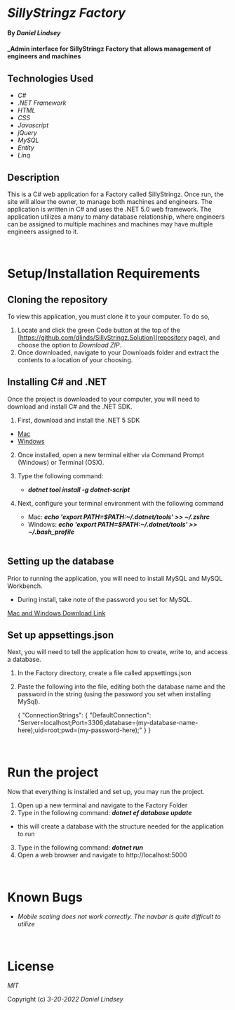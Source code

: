 # _SillyStringz Factory_

#### By _Daniel Lindsey_

#### _Admin interface for SillyStringz Factory that allows management of engineers and machines

## Technologies Used

- _C#_
- _.NET Framework_
- _HTML_
- _CSS_
- _Javascript_
- _jQuery_
- _MySQL_
- _Entity_
- _Linq_

## Description

This is a C# web application for a Factory called SillyStringz. Once run, the site will allow the owner, to manage both machines and engineers. The application is written in C# and uses the .NET 5.0 web framework. The application utilizes a many to many database relationship, where engineers can be assigned to multiple machines and machines may have multiple engineers assigned to it.

<br>

# Setup/Installation Requirements

## Cloning the repository

To view this application, you must clone it to your computer. To do so,

1. Locate and click the green Code button at the top of the [https://github.com/dlinds/SillyStringz.Solution](repository page), and choose the option to _Download ZIP_.
2. Once downloaded, navigate to your Downloads folder and extract the contents to a location of your choosing.

## Installing C# and .NET

Once the project is downloaded to your computer, you will need to download and install C# and the .NET SDK.

1. First, download and install the .NET 5 SDK

- [Mac](https://dotnet.microsoft.com/download/dotnet/thank-you/sdk-5.0.401-macos-x64-installer)
- [Windows](https://dotnet.microsoft.com/download/dotnet/thank-you/sdk-5.0.401-windows-x64-installer)

2. Once installed, open a new terminal either via Command Prompt (Windows) or Terminal (OSX).
3. Type the following command:
   - **_dotnet tool install -g dotnet-script_**
4. Next, configure your terminal environment with the following command

   - Mac: **_echo 'export PATH=$PATH:~/.dotnet/tools' >> ~/.zshrc_**
   - Windows: **_echo 'export PATH=$PATH:~/.dotnet/tools' >> ~/.bash_profile_**
     <br>
     <br>

## Setting up the database

Prior to running the application, you will need to install MySQL and MySQL Workbench.

- During install, take note of the password you set for MySQL.
  <br>

[Mac and Windows Download Link](https://dev.mysql.com/downloads/workbench/)

## Set up appsettings.json

Next, you will need to tell the application how to create, write to, and access a database.

1. In the Factory directory, create a file called appsettings.json
2. Paste the following into the file, editing both the database name and the password in the string (using the password you set when installing MySql).

   {
   "ConnectionStrings": {
   "DefaultConnection": "Server=localhost;Port=3306;database=(my-database-name-here);uid=root;pwd=(my-password-here);"
   }
   }


<br>

# Run the project
  Now that everything is installed and set up, you may run the project.

1. Open up a new terminal and navigate to the Factory Folder
2. Type in the following command: **_dotnet ef database update_**
  * this will create a database with the structure needed for the application to run
3. Type in the following command: **_dotnet run_**
4. Open a web browser and navigate to http://localhost:5000

<br>

# Known Bugs

- _Mobile scaling does not work correctly. The navbar is quite difficult to utilize_

<br>

# License

_MIT_

Copyright (c) _3-20-2022_ _Daniel Lindsey_

